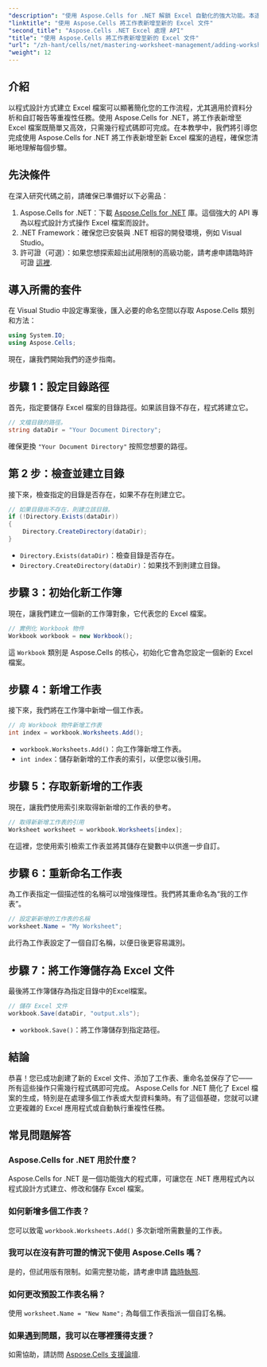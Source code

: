 ```yaml
---
"description": "使用 Aspose.Cells for .NET 解鎖 Excel 自動化的強大功能。本逐步教學將引導您以程式設計方式建立 Excel 檔案、新增和重新命名工作表以及輕鬆儲存您的工作。"
"linktitle": "使用 Aspose.Cells 將工作表新增至新的 Excel 文件"
"second_title": "Aspose.Cells .NET Excel 處理 API"
"title": "使用 Aspose.Cells 將工作表新增至新的 Excel 文件"
"url": "/zh-hant/cells/net/mastering-worksheet-management/adding-worksheets-to-new-excel-file/"
"weight": 12
---
```


## 介紹

以程式設計方式建立 Excel 檔案可以顯著簡化您的工作流程，尤其適用於資料分析和自訂報告等重複性任務。使用 Aspose.Cells for .NET，將工作表新增至 Excel 檔案既簡單又高效，只需幾行程式碼即可完成。在本教學中，我們將引導您完成使用 Aspose.Cells for .NET 將工作表新增至新 Excel 檔案的過程，確保您清晰地理解每個步驟。

## 先決條件

在深入研究代碼之前，請確保已準備好以下必需品：

1. Aspose.Cells for .NET：下載 [Aspose.Cells for .NET](https://releases.aspose.com/cells/net/) 庫。這個強大的 API 專為以程式設計方式操作 Excel 檔案而設計。
2. .NET Framework：確保您已安裝與 .NET 相容的開發環境，例如 Visual Studio。
3. 許可證（可選）：如果您想探索超出試用限制的高級功能，請考慮申請臨時許可證 [這裡](https://purchase。aspose.com/temporary-license/).

## 導入所需的套件

在 Visual Studio 中設定專案後，匯入必要的命名空間以存取 Aspose.Cells 類別和方法：

```csharp
using System.IO;
using Aspose.Cells;
```

現在，讓我們開始我們的逐步指南。

## 步驟 1：設定目錄路徑

首先，指定要儲存 Excel 檔案的目錄路徑。如果該目錄不存在，程式將建立它。

```csharp
// 文檔目錄的路徑。
string dataDir = "Your Document Directory";
```

確保更換 `"Your Document Directory"` 按照您想要的路徑。

## 第 2 步：檢查並建立目錄

接下來，檢查指定的目錄是否存在，如果不存在則建立它。

```csharp
// 如果目錄尚不存在，則建立該目錄。
if (!Directory.Exists(dataDir))
{
    Directory.CreateDirectory(dataDir);
}
```

- `Directory.Exists(dataDir)`：檢查目錄是否存在。
- `Directory.CreateDirectory(dataDir)`：如果找不到則建立目錄。

## 步驟 3：初始化新工作簿

現在，讓我們建立一個新的工作簿對象，它代表您的 Excel 檔案。

```csharp
// 實例化 Workbook 物件
Workbook workbook = new Workbook();
```

這 `Workbook` 類別是 Aspose.Cells 的核心，初始化它會為您設定一個新的 Excel 檔案。

## 步驟 4：新增工作表

接下來，我們將在工作簿中新增一個工作表。

```csharp
// 向 Workbook 物件新增工作表
int index = workbook.Worksheets.Add();
```

- `workbook.Worksheets.Add()`：向工作簿新增工作表。
- `int index`：儲存新新增的工作表的索引，以便您以後引用。

## 步驟 5：存取新新增的工作表

現在，讓我們使用索引來取得新新增的工作表的參考。

```csharp
// 取得新新增工作表的引用
Worksheet worksheet = workbook.Worksheets[index];
```

在這裡，您使用索引檢索工作表並將其儲存在變數中以供進一步自訂。

## 步驟 6：重新命名工作表

為工作表指定一個描述性的名稱可以增強條理性。我們將其重命名為“我的工作表”。

```csharp
// 設定新新增的工作表的名稱
worksheet.Name = "My Worksheet";
```

此行為工作表設定了一個自訂名稱，以便日後更容易識別。

## 步驟 7：將工作簿儲存為 Excel 文件

最後將工作簿儲存為指定目錄中的Excel檔案。

```csharp
// 儲存 Excel 文件
workbook.Save(dataDir, "output.xls");
```

- `workbook.Save()`：將工作簿儲存到指定路徑。

## 結論

恭喜！您已成功創建了新的 Excel 文件、添加了工作表、重命名並保存了它——所有這些操作只需幾行程式碼即可完成。 Aspose.Cells for .NET 簡化了 Excel 檔案的生成，特別是在處理多個工作表或大型資料集時。有了這個基礎，您就可以建立更複雜的 Excel 應用程式或自動執行重複性任務。

## 常見問題解答

### Aspose.Cells for .NET 用於什麼？
Aspose.Cells for .NET 是一個功能強大的程式庫，可讓您在 .NET 應用程式內以程式設計方式建立、修改和儲存 Excel 檔案。

### 如何新增多個工作表？
您可以致電 `workbook.Worksheets.Add()` 多次新增所需數量的工作表。

### 我可以在沒有許可證的情況下使用 Aspose.Cells 嗎？
是的，但試用版有限制。如需完整功能，請考慮申請 [臨時執照](https://purchase。aspose.com/temporary-license/).

### 如何更改預設工作表名稱？
使用 `worksheet.Name = "New Name";` 為每個工作表指派一個自訂名稱。

### 如果遇到問題，我可以在哪裡獲得支援？
如需協助，請訪問 [Aspose.Cells 支援論壇](https://forum。aspose.com/c/cells/9).